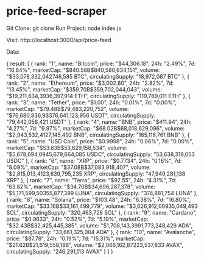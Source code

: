 # price-feed-scraper

Git Clone: git clone
Run Project: node index.js

Visit: http://localhost:3000/api/price-feed


Data:

{
 result: [
    { 
    rank: "1",
    name: "Bitcoin",
    price: "$44,306.18",
    24h: "2.49%",
    7d: "16.84%",
    marketCap: "$840.58B$840,580,634,151",
    volume: "$33,078,332,042746,585 BTC",
    circulatingSupply: "18,972,087 BTC"
    },
    {
    rank: "2",
    name: "Ethereum",
    price: "$3,002.80",
    24h: "2.82%",
    7d: "13.45%",
    marketCap: "$359.70B$359,702,044,043",
    volume: "$19,211,634,3936,397,914 ETH",
    circulatingSupply: "119,789,011 ETH"
    },
    {
    rank: "3",
    name: "Tether",
    price: "$1.00",
    24h: "0.01%",
    7d: "0.00%",
    marketCap: "$79.48B$79,483,220,752",
    volume: "$76,680,836,93376,641,123,956 USDT",
    circulatingSupply: "79,442,056,421 USDT"
    },
    {
    rank: "4",
    name: "BNB",
    price: "$411.94",
    24h: "4.27%",
    7d: "9.97%",
    marketCap: "$68.02B$68,018,629,096",
    volume: "$2,943,532,4127,145,492 BNB",
    circulatingSupply: "165,116,761 BNB"
    },
    {
    rank: "5",
    name: "USD Coin",
    price: "$0.9998",
    24h: "0.06%",
    7d: "0.00%",
    marketCap: "$53.63B$53,629,158,534",
    volume: "$5,678,694,0945,679,664,085 USDC",
    circulatingSupply: "53,638,319,053 USDC"
    },
    {
    rank: "6",
    name: "XRP",
    price: "$0.7734",
    24h: "0.16%",
    7d: "8.09%",
    marketCap: "$37.08B$37,083,918,407",
    volume: "$2,815,013,4123,639,795,235 XRP",
    circulatingSupply: "47,949,281,138 XRP"
    },
    {
    rank: "7",
    name: "Terra",
    price: "$92.55",
    24h: "4.31%",
    7d: "63.82%",
    marketCap: "$34.70B$34,696,287,378",
    volume: "$5,171,599,50355,877,399 LUNA",
    circulatingSupply: "374,881,754 LUNA"
    },
    {
    rank: "8",
    name: "Solana",
    price: "$103.48",
    24h: "6.38%",
    7d: "16.80%",
    marketCap: "$33.16B$33,161,499,779",
    volume: "$3,626,912,00935,049,493 SOL",
    circulatingSupply: "320,463,728 SOL"
    },
    {
    rank: "9",
    name: "Cardano",
    price: "$0.9633",
    24h: "0.52%",
    7d: "5.19%",
    marketCap: "$32.43B$32,425,445,385",
    volume: "$1,708,143,3991,773,248,429 ADA",
    circulatingSupply: "33,661,325,004 ADA"
    },
    {
    rank: "10",
    name: "Avalanche",
    price: "$87.78",
    24h: "0.19%",
    7d: "15.31%",
    marketCap: "$21.62B$21,619,558,188",
    volume: "$2,066,162,87223,537,833 AVAX",
    circulatingSupply: "246,291,113 AVAX"
    }
 ]
}
